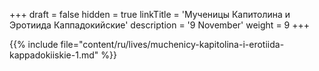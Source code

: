 +++
draft = false
hidden = true
linkTitle = 'Мученицы Капитолина и Эротиида Каппадокийские'
description = '9 November'
weight = 9
+++

{{% include file="content/ru/lives/muchenicy-kapitolina-i-erotiida-kappadokiiskie-1.md" %}}
